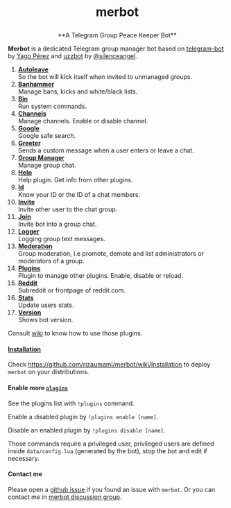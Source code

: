 # <p align="center">merbot

<p align="center">**A Telegram Group Peace Keeper Bot**


**Merbot** is a dedicated Telegram group manager bot based on [telegram-bot](https://github.com/yagop/telegram-bot) by [Yago Pérez](https://telegram.me/yago_perez) and [uzzbot](https://github.com/uziins/uzzbot) by [@silenceangel](https://telegram.me/silenceangel).

1. [**Autoleave**](https://github.com/rizaumami/merbot/wiki/Plugins#autoleave)  
So the bot will kick itself when invited to unmanaged groups.
2. [**Banhammer**](https://github.com/rizaumami/merbot/wiki/Plugins#banhammer)  
Manage bans, kicks and white/black lists.
3. [**Bin**](https://github.com/rizaumami/merbot/wiki/Plugins#bin)  
Run system commands.
4. [**Channels**](https://github.com/rizaumami/merbot/wiki/Plugins#channels)  
Manage channels. Enable or disable channel.
5. [**Google**](https://github.com/rizaumami/merbot/wiki/Plugins#google)  
Google safe search.
6. [**Greeter**](https://github.com/rizaumami/merbot/wiki/Plugins#greeter)  
Sends a custom message when a user enters or leave a chat.
7. [**Group Manager**](https://github.com/rizaumami/merbot/wiki/Plugins#groupmanager)  
Manage group chat.
8. [**Help**](https://github.com/rizaumami/merbot/wiki/Plugins#help)  
Help plugin. Get info from other plugins.
9. [**Id**](https://github.com/rizaumami/merbot/wiki/Plugins#id)  
Know your ID or the ID of a chat members.
10. [**Invite**](https://github.com/rizaumami/merbot/wiki/Plugins#invite)  
Invite other user to the chat group.
11. [**Join**](https://github.com/rizaumami/merbot/wiki/Plugins#join)  
Invite bot into a group chat.
12. [**Logger**](https://github.com/rizaumami/merbot/wiki/Plugins#logger)  
Logging group text messages.
13. [**Moderation**](https://github.com/rizaumami/merbot/wiki/Plugins#moderation)  
Group moderation, i.e promote, demote and list administrators or moderators of a group.
14. [**Plugins**](https://github.com/rizaumami/merbot/wiki/Plugins#plugins)  
Plugin to manage other plugins. Enable, disable or reload.
15. [**Reddit**](https://github.com/rizaumami/merbot/wiki/Plugins#reddit)  
Subreddit or frontpage of reddit.com.
16. [**Stats**](https://github.com/rizaumami/merbot/wiki/Plugins#stats)  
Update users stats.
17. [**Version**](https://github.com/rizaumami/merbot/wiki/Plugins#version)  
Shows bot version.

Consult [wiki](https://github.com/rizaumami/merbot/wiki/Plugins) to know how to use those plugins.

#### [Installation](https://github.com/rizaumami/merbot/wiki/Installation)

Check https://github.com/rizaumami/merbot/wiki/Installation to deploy `merbot` on your distributions.

#### Enable more [`plugins`](https://github.com/rizaumami/merbot/tree/master/plugins)

See the plugins list with `!plugins` command.

Enable a disabled plugin by `!plugins enable [name]`.

Disable an enabled plugin by `!plugins disable [name]`.

Those commands require a privileged user, privileged users are defined inside `data/config.lua` (generated by the bot), stop the bot and edit if necessary.

#### Contact me

Please open a [github issue](https://github.com/rizaumami/merbot/issues) if you found an issue with `merbot`.
Or you can contact me in [merbot discussion group](https://telegram.me/joinchat/AfB26wGZCncqP8GjKOhrcw).

